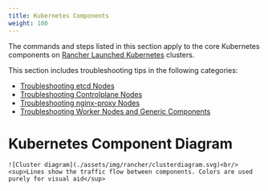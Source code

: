 ```yaml
---
title: Kubernetes Components
weight: 100
---
```


The commands and steps listed in this section apply to the core Kubernetes components on [Rancher Launched Kubernetes]({{<baseurl>}}/rancher/v2.6/en/cluster-provisioning/rke-clusters/) clusters.

This section includes troubleshooting tips in the following categories:

- [Troubleshooting etcd Nodes]({{<baseurl>}}/rancher/v2.6/en/troubleshooting/kubernetes-components/etcd)
- [Troubleshooting Controlplane Nodes]({{<baseurl>}}/rancher/v2.6/en/troubleshooting/kubernetes-components/controlplane)
- [Troubleshooting nginx-proxy Nodes]({{<baseurl>}}/rancher/v2.6/en/troubleshooting/kubernetes-components/nginx-proxy)
- [Troubleshooting Worker Nodes and Generic Components]({{<baseurl>}}/rancher/v2.6/en/troubleshooting/kubernetes-components/worker-and-generic)

# Kubernetes Component Diagram
```img
![Cluster diagram](./assets/img/rancher/clusterdiagram.svg)<br/>
<sup>Lines show the traffic flow between components. Colors are used purely for visual aid</sup>
```